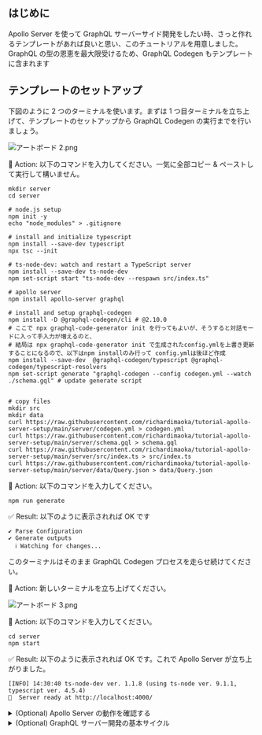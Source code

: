 ## はじめに

Apollo Server を使って GraphQL サーバーサイド開発をしたい時、さっと作れるテンプレートがあれば良いと思い、このチュートリアルを用意しました。GraphQL の型の恩恵を最大限受けるため、GraphQL Codegen もテンプレートに含まれます

## テンプレートのセットアップ

下図のように 2 つのターミナルを使います。まずは 1 つ目ターミナルを立ち上げて、テンプレートのセットアップから GraphQL Codegen の実行までを行いましょう。

![アートボード 2.png](https://qiita-image-store.s3.ap-northeast-1.amazonaws.com/0/75738/7e11f3d9-5947-276f-2860-52e8a96f154e.png)

:large_orange_diamond: Action: 以下のコマンドを入力してください。一気に全部コピー & ペーストして実行して構いません。

```terminal
mkdir server
cd server

# node.js setup
npm init -y
echo "node_modules" > .gitignore

# install and initialize typescript
npm install --save-dev typescript
npx tsc --init

# ts-node-dev: watch and restart a TypeScript server
npm install --save-dev ts-node-dev
npm set-script start "ts-node-dev --respawn src/index.ts"

# apollo server
npm install apollo-server graphql

# install and setup graphql-codegen
npm install -D @graphql-codegen/cli # @2.10.0
# ここで npx graphql-code-generator init を行ってもよいが、そうすると対話モードに入って手入力が増えるのと、
# 結局は npx graphql-code-generator init で生成されたconfig.ymlを上書き更新することになるので、以下はnpm installのみ行って config.ymlは後ほど作成
npm install --save-dev  @graphql-codegen/typescript @graphql-codegen/typescript-resolvers
npm set-script generate "graphql-codegen --config codegen.yml --watch ./schema.gql" # update generate script


# copy files
mkdir src
mkdir data
curl https://raw.githubusercontent.com/richardimaoka/tutorial-apollo-server-setup/main/server/codegen.yml > codegen.yml
curl https://raw.githubusercontent.com/richardimaoka/tutorial-apollo-server-setup/main/server/schema.gql > schema.gql
curl https://raw.githubusercontent.com/richardimaoka/tutorial-apollo-server-setup/main/server/src/index.ts > src/index.ts
curl https://raw.githubusercontent.com/richardimaoka/tutorial-apollo-server-setup/main/server/data/Query.json > data/Query.json
```

:large_orange_diamond: Action: 以下のコマンドを入力してください。

```terminal
npm run generate
```

:white_check_mark: Result: 以下のように表示されれば OK です

```terminal
✔ Parse Configuration
✔ Generate outputs
  ℹ Watching for changes...
```

このターミナルはそのまま GraphQL Codegen プロセスを走らせ続けてください。

:large_orange_diamond: Action: 新しいターミナルを立ち上げてください。

![アートボード 3.png](https://qiita-image-store.s3.ap-northeast-1.amazonaws.com/0/75738/434595ea-e610-5830-44f2-5a9e58e4c9fe.png)

:large_orange_diamond: Action: 以下のコマンドを入力してください。

```terminal
cd server
npm start
```

:white_check_mark: Result: 以下のように表示されれば OK です。これで Apollo Server が立ち上がりました。

```terminal
[INFO] 14:30:40 ts-node-dev ver. 1.1.8 (using ts-node ver. 9.1.1, typescript ver. 4.5.4)
🚀  Server ready at http://localhost:4000/
```

<details><summary>(Optional) Apollo Server の動作を確認する</summary><div>

:large_orange_diamond: Action: ブラウザで http://localhost:4000/ を開いてください

:white_check_mark: Result: 以下のような画面が表示されます。

![image.png](https://qiita-image-store.s3.ap-northeast-1.amazonaws.com/0/75738/58dd6755-b37b-9f64-3047-a1a2e8e7b0b9.png)

これは[The Apollo Studio Explorer](https://www.apollographql.com/docs/studio/explorer/explorer/)と呼ばれる、ブラウザから GraphQL サーバーを叩くためのツールです。

> The Apollo Studio Explorer is a powerful web IDE for creating, running, and managing GraphQL operations:

:large_orange_diamond: Action: 上記の画面にある、Query your server ボタンを押してください

:white_check_mark: Result: 以下のような画面に遷移します。

![2022-01-25_00h35_02.png](https://qiita-image-store.s3.ap-northeast-1.amazonaws.com/0/75738/0d0ce96f-db92-760c-801e-3cff25131d5a.png)

:large_orange_diamond: Action: "Operation"の部分で以下のように入力し、中括弧`{}`の中でスペースキーを押してください。自動補完が効いて候補が現れます。

![image.png](https://qiita-image-store.s3.ap-northeast-1.amazonaws.com/0/75738/f3e998b8-685e-4b6b-a95f-010f4905daf5.png)

:large_orange_diamond: Action: 候補から"hello"を選んで"Run"を押してください

![2022-01-25_00h36_07.png](https://qiita-image-store.s3.ap-northeast-1.amazonaws.com/0/75738/e1a54767-e5aa-6adf-53e9-1094323759fd.png)

:white_check_mark: Result: "Response"の部分に"hello world"というサーバーからのレスポンスが表示されます。

![2022-01-25_00h36_15.png](https://qiita-image-store.s3.ap-northeast-1.amazonaws.com/0/75738/07b28d64-adec-5674-d2c3-6b0d1a2d6572.png)

---

</div></details>

<details><summary>(Optional) GraphQL サーバー開発の基本サイクル</summary><div>

ここまででテンプレートのセットアップが完了して、あとは思うように Apollo Server を使って GraphQL サーバーの開発を進めていけばいいのですが、まだその手順に馴染みがない人のために、基本的な開発サイクルを紹介しましょう。

まずは GraphQL スキーマの変更を行います。

:large_orange_diamond: Action: 以下の内容を`schema.gql`にコピーしてください。

```graphql:server/schema.gql
type Query {
  hello: String
  search(department: String): [Employee]
}

type Employee {
  name: String
  jobTitle: String
  department: String
}
```

:white_check_mark: Result: `server/src/generated/graphql.ts` ファイルが自動更新されるとともに、以下のようなエラーがターミナルに表示されます。

![2022-08-01_00h19_04.png](https://qiita-image-store.s3.ap-northeast-1.amazonaws.com/0/75738/0f5dd9de-0680-6e15-e4db-7eafb7104bd4.png)

そこで、`index.ts`の更新を行います。

:large_orange_diamond: Action: 以下の内容を`index.ts`の `const resolvers: ....`の部分にコピーしてください。

```ts:server/src/index.ts
const resolvers: Resolvers<LoadingDataContext> = {
  Query: {
    hello: async (parent, args, context, info) => {
      return context.Query.hello;
    },
    search: async (parent, args, context, info) => {
      return context.Query.search;
    },
  },
  Employee: {
    name: async (parent, args, content, info) => {
      return parent.name;
    },
    jobTitle: async (parent, args, content, info) => {
      return parent.jobTitle;
    },
    department: async (parent, args, content, info) => {
      return parent.department;
    },
  },
};
```

最後に、データの更新を行います。

:large_orange_diamond: Action: 以下の内容を`Query.json`にコピーしてください。

```json:server/data/Query.json
{
  "hello": "Hello World",
  "search": [
    {
      "name": "ゴードン島津",
      "jobTitle": "データベース・エンジニア",
      "department": "エンジニアリング部門"
    },
    {
      "name": "キャサリン梅田",
      "jobTitle": "アプリケーション・エンジニア",
      "department": "エンジニアリング部門"
    },
    {
      "name": "春子サンダーボルト",
      "jobTitle": "インフラ・エンジニア",
      "department": "エンジニアリング部門"
    }
  ]
}
```

これで更新した GraphQL スキーマに合わせたサーバー側の更新ができました。この流れを繰り返してサーバーを開発していくのが、このテンプレートを利用した開発の基本になります。

</div></details>
